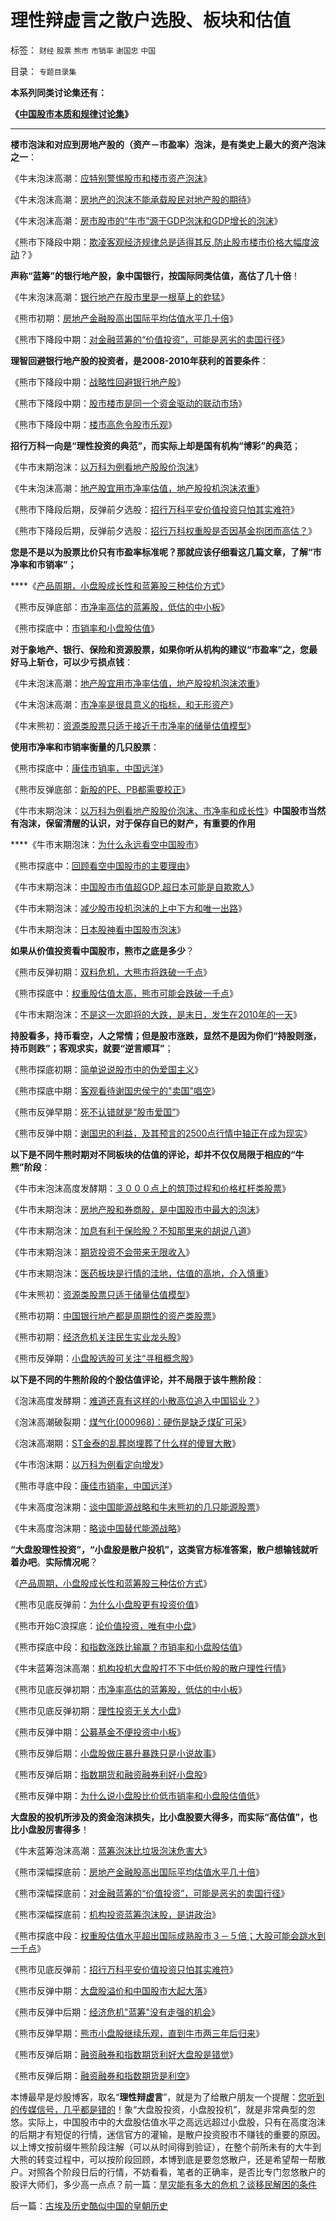 # 理性辩虚言之散户选股、板块和估值

标签： `财经` `股票` `熊市` `市销率` `谢国忠` `中国` 

目录： `专题目录集`

**本系列同类讨论集还有：**

**《**[**中国股市本质和规律讨论集**](../../../2010/3/29/中国股市本质和规律讨论集.md)**》**

****

**楼市泡沫和对应到房地产股的（资产－市盈率）泡沫，是有类史上最大的资产泡沫之一**：

《牛末泡沫高潮：[应特别警惕股市和楼市资产泡沫](../../../2007/8/29/樊纲：应特别警惕股市和楼市资产泡沫.md)》

《牛末泡沫高潮：[房地产的泡沫不能承载股民对地产股的期待](../../../2007/8/29/房地产的泡沫不能承载股民对地产股的期待.md)》

《牛末泡沫高潮：[房市股市的“牛市”源于GDP泡沫和GDP增长的泡沫](../../../2007/10/2/房市股市的“牛市”源于GDP泡沫和GDP增长的泡沫.md)》

《熊市下降段中期：[欺凌客观经济规律总是适得其反,防止股市楼市价格大幅度波动](../../../2008/6/16/欺凌客观经济规律总是适得其反.md)？》



**声称“蓝筹”的银行地产股，象中国银行，按国际同类估值，高估了几十倍**！

《牛末泡沫高潮：[银行地产在股市里是一根草上的蚱猛](../../../2007/9/19/银行地产在股市里是一根草上的蚱猛.md)》

《熊市初期：[房地产金融股高出国际平均估值水平几十倍](../../../2008/3/20/房地产金融股高出国际平均估值水平几十倍.md)》

《熊市下降段中期：[对金融蓝筹的“价值投资”，可能是恶劣的卖国行径](../../../2008/4/6/对金融蓝筹的“价值投资”，可能是恶劣的卖国行为.md)》



**理智回避银行地产股的投资者，是2008-2010年获利的首要条件**：

《熊市下降段中期：[战略性回避银行地产股](../../../2008/4/8/战略性回避银行地产股.md)》

《熊市下降段中期：[股市楼市是同一个资金驱动的联动市场](../../../2008/4/30/股市楼市是同一个资金驱动的联动市场.md)》

《熊市下降段中期：[楼市高危令股市乐观](../../../2008/5/7/楼市高危令股市乐观.md)》



**招行万科一向是“理性投资的典范”，而实际上却是国有机构“博彩”的典范**；

《牛市末期泡沫：[以万科为例看地产股股价泡沫](../../../2007/9/26/从万科看地产股股价泡沫.md)》

《牛末泡沫高潮：[地产股宜用市净率估值，地产股投机泡沫浓重](../../../2007/9/22/地产股宜用市净率估值，地产股投机泡沫浓重.md)》

《熊市下降段后期，反弹前夕选股：[招行万科平安价值投资只怕其实难符](../../../2008/7/3/招行万科平安价值投资只怕其实难符.md)》

《熊市下降段后期，反弹前夕选股：[招行万科权重股是否因基金抱团而高估？](../../../2008/7/8/招行万科权重股是否因基金抱团而高估？.md)》

**您是不是以为股票比价只有市盈率标准呢？那就应该仔细看这几篇文章，了解“市净率和市销率”；**

****《[产品周期，小盘股成长性和蓝筹股三种估价方式](../../../2010/1/18/产品周期，小盘股成长性和蓝筹股三种估价方式.md)》

《熊市反弹底部：[市净率高估的蓝筹股，低估的中小板](../../../2008/9/4/市净率高估的蓝筹股，低估的中小板.md)》

《熊市探底中：[市销率和小盘股估值](../../../2009/6/2/和指数涨跌比输赢？市销率和小盘股估值.md)》

**对于象地产、银行、保险和资源股票，如果你听从机构的建议“市盈率”之，您最好马上斩仓，可以少亏损点钱**：

《牛末泡沫高潮：[地产股宜用市净率估值，地产股投机泡沫浓重](../../../2007/9/22/地产股宜用市净率估值，地产股投机泡沫浓重.md)》

《牛末泡沫高潮：[市净率是很具意义的指标，和无形资产](../../../2007/10/31/市净率是很具意义的指标，和无形资产.md)》

《牛末熊初：[资源类股票只适于接近于市净率的储量估值模型](../../../2007/11/15/资源类股票只适于储量估值模型，及股票相关板块.md)》



**使用市净率和市销率衡量的几只股票**：

《熊市探底中：[康佳市销率，中国远洋](../../../2009/6/9/调整似嫌不充分；康佳市销率，中国远洋.md)》

《熊市反弹底部：[新股的PE、PB都需要校正](../../../2009/9/24/新股的PE、PB都需要校正.md)》

《牛市末期泡沫：[以万科为例看地产股股价泡沫、市净率和成长性](../../../2007/9/26/从万科看地产股股价泡沫.md)》**中国股市当然有泡沫，保留清醒的认识，对于保存自已的财产，有重要的作用**

****《牛市末期泡沫：[为什么永远看空中国股市](http://blog.sina.com.cn/s/blog_5563a64d010009pl.html)》

《熊市探底中：[回顾看空中国股市的主要理由](http://darthvad.blog.sohu.com/147034117.html)》

《牛市末期泡沫：[中国股市市值超GDP,超日本可能是自欺欺人](../../../2007/8/30/中国股市市值超GDP,超日本可能是自欺欺人.md)》

《牛市末期泡沫：[减少股市投机泡沫的上中下方和唯一出路](../../../2007/10/11/减少股市投机泡沫的上中下方和唯一出路.md)》

《牛市末期泡沫：[日本股神看中国股市泡沫](../../../2007/11/21/股神看中国股市.md)》

**如果从价值投资看中国股市，熊市之底是多少**？

《熊市反弹初期：[双料危机，大熊市将跌破一千点](../../../2009/2/13/财政和金融双料危机共振.md)》

《熊市探底中：[权重股估值太高，熊市可能会跌破一千点](../../../2008/6/17/权重股估值水平超出国际成熟股市３－５倍.md)》

《牛市末期泡沫：[不是这一次即将的大跌，是末日，发生在2010年的一天](../../../2007/8/28/不是这一次即将的大跌，是末日，发生在2010年的一天.md)》



**持股看多，持币看空，人之常情；但是股市涨跌，显然不是因为你们“持股则涨，持币则跌”；客观求实，就要“逆言顺耳”**；

《熊市探底初期：[简单说说股市中的伪爱国主义](../../../2008/4/10/简单说说股市中的伪爱国主义.md)》

《熊市探底中期：[客观看待谢国忠侯宁的"卖国"唱空](../../../2008/6/25/客观看待谢国忠侯宁的&quot;卖国&quot;唱空.md)》

《熊市反弹早期：[死不认错就是“股市爱国”](../../../2009/1/21/死不认错就是爱国.md)》

《熊市反弹中期：[谢国忠的利益，及其预言的2500点行情中轴正在成为现实](http://darthvad.blog.sohu.com/145532878.html)》



**以下是不同牛熊时期对不同板块的估值的评论，却并不仅仅局限于相应的“牛熊”阶段**：

《牛市末泡沫高度发酵期：[３０００点上的筑顶过程和价格杠杆类股票](../../../2009/7/7/３０００点上的筑顶过程和价格杠杆类股票.md)》

《牛市末期泡沫：[房地产股和券商股，是中国股市中最大的泡沫](../../../2007/8/31/房地产股和券商股，是中国股市中最大的泡沫.md)》

《牛市末期泡沫：[加息有利于保险股？不知那里来的胡说八道](../../../2007/8/26/加息有利于保险股？不知那里来的胡说八道.md)》

《牛市末期泡沫：[期货投资不会带来无限收入](../../../2007/8/30/期货投资不会带来无限收入.md)》

《牛市末期泡沫：[医药板块是行情的洼地，估值的高地，介入慎重](../../../2007/9/2/医药板块是行情的洼地，估值的高地，介入慎重.md)》

《牛末熊初：[资源类股票只适于储量估值模型](../../../2007/11/15/资源类股票只适于储量估值模型，及股票相关板块.md)》

《熊市初期：[中国银行地产都是周期性的资产类股票](http://darthvad.blog.sohu.com/144160447.html)》

《熊市初期：[经济危机关注民生实业龙头股](../../../2008/12/1/中小板收获季节，经济危机关注民生实业龙头股.md)》

《熊市反弹期：[小盘股选股可关注“寻租概念股](../../../2009/11/17/小盘股选股可关注“寻租概念股”.md)》

**以下是不同的牛熊阶段的个股估值评论，并不局限于该牛熊阶段**：

《泡沫高度发酵期：[难道还真有这样的小散高位追入中国铝业？](../../../2007/8/29/难道还真有这样的小散高位追入中国铝业？.md)》

《泡沫高潮破裂期：[煤气化(000968)：硬伤是缺乏煤矿可采](../../../2007/8/31/煤气化(000968)：硬伤是缺乏煤矿可.md)》

《泡沫高潮期：[ST金泰的乱葬岗埋葬了什么样的傻冒大散](../../../2007/9/8/ST金泰的乱葬岗埋葬了什么样的傻冒大散.md)》

《牛市泡沫期：[以万科为例看定向增发](../../../2007/9/27/高价增发和资本金增加和市净率的关系.md)》

《熊市寻底中段：[康佳市销率，中国远洋](../../../2009/6/9/调整似嫌不充分；康佳市销率，中国远洋.md)》

《牛末高度泡沫期：[谈中国能源战略和牛末熊初的几只能源股票](http://darthvad.blog.sohu.com/143074118.html)》

《牛末高度泡沫期：[略谈中国替代能源战略](http://darthvad.blog.sohu.com/143224225.html)》



**“大盘股理性投资”，“小盘股是散户投机”，这类官方标准答案，散户想输钱就听着办吧**。**实际情况呢**？

《[产品周期，小盘股成长性和蓝筹股三种估价方式](../../../2010/1/18/产品周期，小盘股成长性和蓝筹股三种估价方式.md)》

《熊市见底反弹前：[为什么小盘股更有投资价值](../../../2009/8/25/为什么小盘股更有投资价值.md)》

《熊市开始C浪探底：[论价值投资，唯有中小盘](../../../2008/4/3/论价值投资，唯有中小盘.md)》

《熊市探底中段：[和指数涨跌比输赢？市销率和小盘股估值](../../../2009/6/2/和指数涨跌比输赢？市销率和小盘股估值.md)》

《牛末蓝筹泡沫高潮：[机构投机大盘股打不下中低价股的散户理性行情](../../../2007/8/29/机构投机大盘股打不下中低价股的散户理性行情.md)》

《熊市见底反弹初期：[市净率高估的蓝筹股，低估的中小板](../../../2008/9/4/市净率高估的蓝筹股，低估的中小板.md)》

《熊市见底反弹初期：[理性投资无关大小盘](../../../2008/9/20/理性投资无关大小盘.md)》

《熊市反弹中期：[公募基金不便投资中小板](../../../2009/10/13/公募基金和中小板投资.md)》

《熊市反弹后期：[小盘股做庄暴升暴跌只是小说故事](../../../2010/1/22/小盘股做庄暴升暴跌只是小说故事.md)》

《熊市反弹后期：[指数期货和融资融券利好小盘股](../../../2010/1/11/甲流的历史是这样制造的；指数期货和融资融券利好小盘.md)》

《熊市反弹中期：[为什么说小盘股比价低市销率和小盘股估值低](http://darthvad.blog.sohu.com/145584433.html)》



**大盘股的投机所涉及的资金泡沫损失，比小盘股要大得多，而实际“高估值”，也比小盘股厉害得多**！

《牛末蓝筹泡沫高潮：[蓝筹泡沫比垃圾泡沫危害大](../../../2007/9/1/蓝筹泡沫比垃圾泡沫危害大.md)》

《熊市深幅探底前：[房地产金融股高出国际平均估值水平几十倍](../../../2008/3/20/房地产金融股高出国际平均估值水平几十倍.md)》

《熊市深幅探底前：[对金融蓝筹的“价值投资”，可能是恶劣的卖国行径](../../../2008/4/6/对金融蓝筹的“价值投资”，可能是恶劣的卖国行为.md)》

《熊市深幅探底前：[机构投资蓝筹泡沫股，是讲政治](../../../2008/4/9/机构投资蓝筹泡沫股，是讲政治.md)》

《熊市探底中段：[权重股估值水平超出国际成熟股市３－５倍；大股可能会跳水到一千点](../../../2008/6/17/权重股估值水平超出国际成熟股市３－５倍.md)》

《熊市见底反弹前：[招行万科平安价值投资只怕其实难符](../../../2008/7/3/招行万科平安价值投资只怕其实难符.md)》

《熊市反弹中期：[大盘股溢价和中国股市大起大落](../../../2009/10/16/大盘股溢价和中国股市大起大落.md)》

《熊市反弹中后期：[经济危机"蓝筹"没有走强的机会](../../../2009/12/3/经济危机&quot;蓝筹&quot;没有走强的机会.md)》

《熊市反弹早期：[熊市小盘股继续乐观，直到牛市两三年后归来](../../../2009/3/11/后市小盘股继续乐观，直到牛市两三年后归来.md)》

《熊市反弹后期：[融资融券和指数期货利好大盘股是错觉](../../../2010/1/12/融资融券和指数期货利好大盘股是错觉.md)》

《熊市反弹后期：[融资融券和指数期货是利空](../../../2010/1/8/融资融券和指数期货是利空.md)》

本博最早是炒股博客，取名“**理性辩虚言**”，就是为了给散户朋友一个提醒：[您听到的传媒信号，几乎都是错的](../../../2009/12/24/常见股市箴言几乎都是错的.md)！象“大盘股投资，小盘股投机”，就是非常典型的忽悠。实际上，中国股市中的大盘股估值水平之高远远超过小盘股，只有在高度泡沫的后期才有短促的行情，迷信官方的灌输，是散户投资股市不赚钱的重要的原因。以上博文按前缀牛熊阶段注解（可以从时间得到验证），在整个前所未有的大牛到大熊的转变过程中，可以按阶段回顾，本博到底是要忽悠散户，还是希望帮一帮散户。对照各个阶段日后的行情，不妨看看，笔者的正确率，是否比专门忽悠散户的股评大师们，多少高一点点？前一篇：[旱灾能有多大的危机？谈移民解困的条件](../../../2010/4/5/旱灾能有多大的危机？谈移民解困的条件.md)

后一篇：[古埃及历史酷似中国的皇朝历史](../../../2010/4/5/古埃及历史酷似中国的皇朝历史.md)